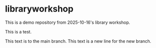 # libraryworkshop
This is a demo repository from 2025-10-16's library workshop.

This is a test.

This text is to the main branch.
This text is a new line for the new branch.
